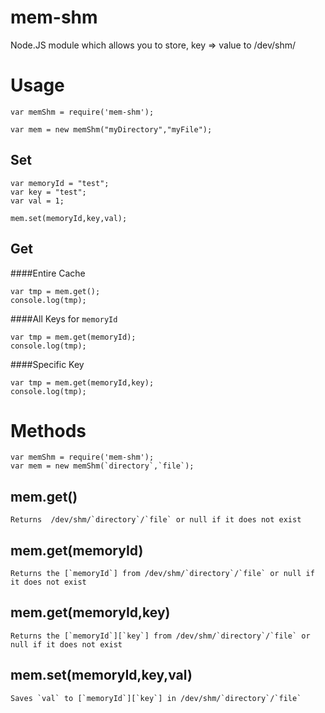 mem-shm
==========
Node.JS module which allows you to store, key => value to /dev/shm/


# Usage 

    var memShm = require('mem-shm');
    
    var mem = new memShm("myDirectory","myFile");

## Set

    var memoryId = "test";
    var key = "test";
    var val = 1;
    
    mem.set(memoryId,key,val);

## Get

####Entire Cache

    var tmp = mem.get();
    console.log(tmp);

####All Keys for `memoryId`

    var tmp = mem.get(memoryId);
    console.log(tmp);
 
####Specific Key 

    var tmp = mem.get(memoryId,key);
    console.log(tmp);


# Methods 


    var memShm = require('mem-shm');
    var mem = new memShm(`directory`,`file`);

## mem.get()

    Returns  /dev/shm/`directory`/`file` or null if it does not exist

## mem.get(memoryId)

    Returns the [`memoryId`] from /dev/shm/`directory`/`file` or null if it does not exist

## mem.get(memoryId,key)

    Returns the [`memoryId`][`key`] from /dev/shm/`directory`/`file` or null if it does not exist

## mem.set(memoryId,key,val)

    Saves `val` to [`memoryId`][`key`] in /dev/shm/`directory`/`file`

